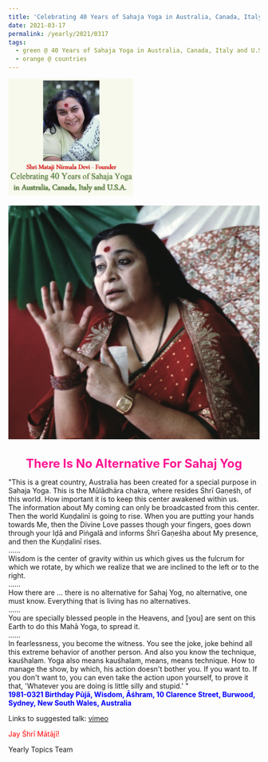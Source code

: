 ```yaml
---
title: 'Celebrating 40 Years of Sahaja Yoga in Australia, Canada, Italy and U.S.A. and its Culture, Post 11'
date: 2021-03-17
permalink: /yearly/2021/0317
tags:
  - green @ 40 Years of Sahaja Yoga in Australia, Canada, Italy and U.S.A. and its Culture
  - orange @ countries
---
```


<div style="text-align: left"><img src="/images/Celebrating40YearsSahajaYoga.png" width="250" /></div><br>

<div style="text-align: center"><img src="/images/image645.png" /></div>

<br>
<p style="color:DeepPink; text-align:center">
<font size="+2"><b>There Is No Alternative For Sahaj Yog</b><br></font>
</p>

<p>
"This is a great country, Australia has been created for a special purpose in Sahaja Yoga. This is the Mūlādhāra chakra, where resides Śhrī Gaṇeśh, of this world. How important it is to keep this center awakened within us.<br>
The information about My coming can only be broadcasted from this center. Then the world Kuṇḍalinī is going to rise. When you are putting your hands towards Me, then the Divine Love passes though your fingers, goes down through your Iḍā and Piṅgalā and informs Śhrī Gaṇeśha about My presence, and then the Kuṇḍalinī rises.<br>
......<br>
Wisdom is the center of gravity within us which gives us the fulcrum for which we rotate, by which we realize that we are inclined to the left or to the right.<br>
......<br>
How there are ... there is no alternative for Sahaj Yog, no alternative, one must know. Everything that is living has no alternatives.<br>
......<br>
You are specially blessed people in the Heavens, and [you] are sent on this Earth to do this Mahā Yoga, to spread it.<br>
......<br>
In fearlessness, you become the witness. You see the joke, joke behind all this extreme behavior of another person. And also you know the technique, kauśhalam. Yoga also means kauśhalam, means, means technique. How to manage the show, by which, his action doesn't bother you. If you want to. If you don't want to, you can even take the action upon yourself, to prove it that, 'Whatever you are doing is little silly and stupid.' "<br>
<font color="blue"><b>1981-0321 Birthday Pūjā, Wisdom, Āśhram, 10 Clarence Street, Burwood, Sydney, New South Wales, Australia</b></font><br>
</p>

Links to suggested talk: <a href="https://vimeo.com/287186013"> vimeo</a><br>

<p style="color:red;">Jay Śhrī Mātājī!<br></p>

Yearly Topics Team